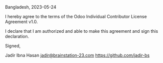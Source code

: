Bangladesh, 2023-05-24

I hereby agree to the terms of the Odoo Individual Contributor License
Agreement v1.0.

I declare that I am authorized and able to make this agreement and sign this
declaration.

Signed,

Jadir Ibna Hasan jadir@brainstation-23.com https://github.com/jadir-bs
